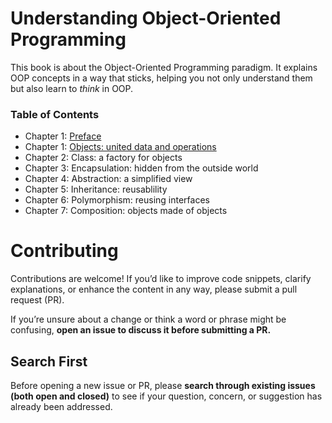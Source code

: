 # Understanding Object-Oriented Programming

This book is about the Object-Oriented Programming paradigm. It explains OOP concepts in a way that sticks, helping you not only understand them but also learn to *think* in OOP.

### Table of Contents

* Chapter 1: [Preface](preface.md)
* Chapter 1: [Objects: united data and operations](chapter-1.md)
* Chapter 2: Class: a factory for objects
* Chapter 3: Encapsulation: hidden from the outside world
* Chapter 4: Abstraction: a simplified view
* Chapter 5: Inheritance: reusablility
* Chapter 6: Polymorphism: reusing interfaces
* Chapter 7: Composition: objects made of objects

# Contributing

Contributions are welcome! If you’d like to improve code snippets, clarify explanations, or enhance the content in any way, please submit a pull request (PR).

If you’re unsure about a change or think a word or phrase might be confusing, **open an issue to discuss it before submitting a PR.**

## Search First

Before opening a new issue or PR, please **search through existing issues (both open and closed)** to see if your question, concern, or suggestion has already been addressed.